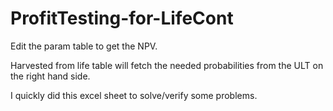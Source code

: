 # ProfitTesting-for-LifeCont

Edit the param table to get the NPV.

Harvested from life table will fetch the needed probabilities from the ULT on the right hand side.

I quickly did this excel sheet to solve/verify some problems. 

